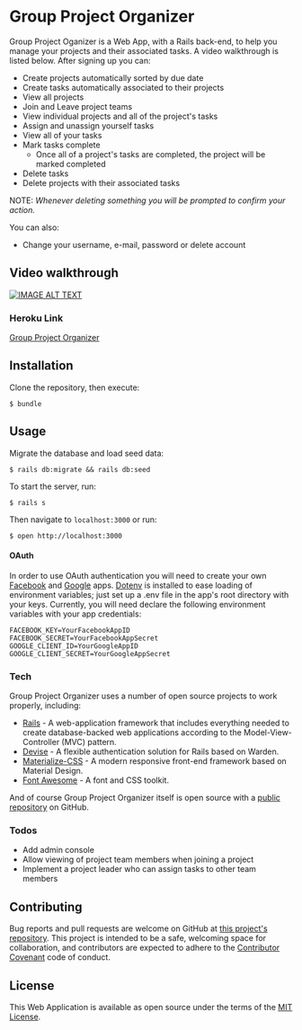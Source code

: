 # Group Project Organizer

Group Project Oganizer is a Web App, with a Rails back-end, to help you manage your projects and their associated tasks.  A video walkthrough is listed below.  After signing up you can:

  - Create projects automatically sorted by due date
  - Create tasks automatically associated to their projects
  - View all projects
  - Join and Leave project teams
  - View individual projects and all of the project's tasks
  - Assign and unassign yourself tasks
  - View all of your tasks
  - Mark tasks complete
    * Once all of a project's tasks are completed, the project will be marked completed
  - Delete tasks
  - Delete projects with their associated tasks


  NOTE: *Whenever deleting something you will be prompted to confirm your action.*

You can also:
  - Change your username, e-mail, password or delete account

## Video walkthrough
[![IMAGE ALT TEXT](https://img.youtube.com/vi/SCyzuN-4VOU/0.jpg)](https://www.youtube.com/watch?v=SCyzuN-4VOU "Video Title")

### Heroku Link
[Group Project Organizer](https://sleepy-shelf-44729.herokuapp.com)

## Installation
Clone the repository, then execute:
```
$ bundle
```

## Usage
Migrate the database and load seed data:
```
$ rails db:migrate && rails db:seed
```
To start the server, run:
```
$ rails s
```
Then navigate to ```localhost:3000``` or run:
```
$ open http://localhost:3000
```

#### OAuth
In order to use OAuth authentication you will need to create your own [Facebook](https://developers.facebook.com) and [Google](https://console.developers.google.com/) apps.  [Dotenv](https://github.com/bkeepers/dotenv) is installed to ease loading of environment variables; just set up a .env file in the app's root directory with your keys.
Currently, you will need declare the following environment variables with your app credentials:
```
FACEBOOK_KEY=YourFacebookAppID
FACEBOOK_SECRET=YourFacebookAppSecret
GOOGLE_CLIENT_ID=YourGoogleAppID
GOOGLE_CLIENT_SECRET=YourGoogleAppSecret
```

### Tech

Group Project Organizer uses a number of open source projects to work properly, including:
* [Rails] - A web-application framework that includes everything needed to create database-backed web applications according to the Model-View-Controller (MVC) pattern.
* [Devise] - A flexible authentication solution for Rails based on Warden.
* [Materialize-CSS] - A modern responsive front-end framework based on Material Design.
* [Font Awesome] - A font and CSS toolkit.


And of course Group Project Organizer itself is open source with a [public repository][prjorg]
 on GitHub.


### Todos

 - Add admin console
 - Allow viewing of project team members when joining a project
 - Implement a project leader who can assign tasks to other team members

## Contributing

Bug reports and pull requests are welcome on GitHub at [this project's repository][prjorg]. This project is intended to be a safe, welcoming space for collaboration, and contributors are expected to adhere to the [Contributor Covenant](http://contributor-covenant.org) code of conduct.

## License

This Web Application is available as open source under the terms of the [MIT License](http://opensource.org/licenses/MIT).


   [prjorg]: <https://github.com/jilustrisimo/group-project-organizer>
   [Rails]: <http://rubyonrails.org/>
   [Devise]: <https://github.com/plataformatec/devise>
   [Materialize-CSS]: <http://materializecss.com/>
   [Font Awesome]: <http://fontawesome.io/>
